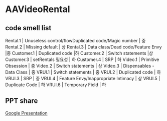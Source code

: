 # AAVideoRental

## code smell list
Rental.1 | Unuseless control/flowDuplicated code/Magic number | 중
Rental.2 | Missing default | 상
Rental.3 | Data class/Dead code/Feature Envy |중
Customer.1 | Duplicated code |하
Customer.2 | Switch statements |상
Customer.3 | setRentals 필요성 | 하
Customer.4 | SRP | 하
Video.1 | Primitive Obsession | 중
Video.2 | Switch statements | 상
Video.3 | Dispensables - Data Class | 중
VRUI.1 | Switch statements | 중
VRUI.2 | Duplicated code | 하
VRUI.3 | SRP | 중
VRUI.4 | Feature Envy/Inappropriate Intimacy | 상
VRUI.5 | Duplicate Code | 하
VRUI.6 | Temporary Field | 하

## PPT share
[Google Presentation](https://docs.google.com/presentation/d/1763LOhIsPmbRnCCA-_VR7j9dKy3-_0vcxKbzHkjynes/edit?usp=sharing)
